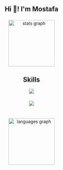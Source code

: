 <h2 align="center">Hi 👋! I'm Mostafa </h2>

###

<div align="center">
  <img src="https://github-readme-stats.vercel.app/api?username=mostafa513660&hide_title=true&hide_rank=false&show_icons=true&include_all_commits=true&count_private=true&disable_animations=false&theme=dracula&locale=en&hide_border=false" height="150" alt="stats graph"  />

###

<h2 align="center">Skills </h2>
<p align="center">
  <a href="https://skillicons.dev">
    <img src="https://skillicons.dev/icons?i=python,c,bash,linux,vscode,flask,gcp,github,git,heroku" />
  </a>
</p>

###

<div align="center">
  <img src="https://profile-counter.glitch.me/mostafa513660/count.svg?"/>
</div>


###

<br clear="both">

  <img src="https://github-readme-stats.vercel.app/api/top-langs?username=mostafa513660&locale=en&hide_title=false&layout=compact&card_width=320&langs_count=5&theme=dracula&hide_border=false" height="150" alt="languages graph"/>
</div>

###


